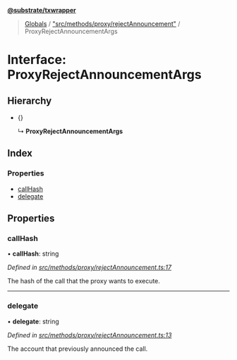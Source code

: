 **[@substrate/txwrapper](../README.md)**

> [Globals](../globals.md) / ["src/methods/proxy/rejectAnnouncement"](../modules/_src_methods_proxy_rejectannouncement_.md) / ProxyRejectAnnouncementArgs

# Interface: ProxyRejectAnnouncementArgs

## Hierarchy

* {}

  ↳ **ProxyRejectAnnouncementArgs**

## Index

### Properties

* [callHash](_src_methods_proxy_rejectannouncement_.proxyrejectannouncementargs.md#callhash)
* [delegate](_src_methods_proxy_rejectannouncement_.proxyrejectannouncementargs.md#delegate)

## Properties

### callHash

•  **callHash**: string

*Defined in [src/methods/proxy/rejectAnnouncement.ts:17](https://github.com/paritytech/txwrapper/blob/18c85e5/src/methods/proxy/rejectAnnouncement.ts#L17)*

The hash of the call that the proxy wants to execute.

___

### delegate

•  **delegate**: string

*Defined in [src/methods/proxy/rejectAnnouncement.ts:13](https://github.com/paritytech/txwrapper/blob/18c85e5/src/methods/proxy/rejectAnnouncement.ts#L13)*

The account that previously announced the call.

